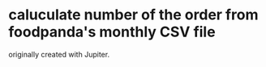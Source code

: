 # caluculate number of the order from foodpanda's monthly CSV file 

originally created with Jupiter.
